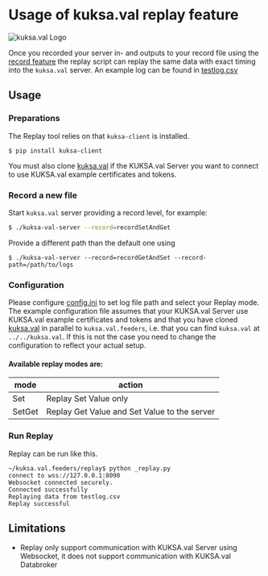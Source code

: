 # Usage of kuksa.val replay feature

![kuksa.val Logo](../doc/img/logo.png)

Once you recorded your server in- and outputs to your record file using the [record feature](https://github.com/eclipse/kuksa.val/blob/master/kuksa-val-server/src/VssDatabase_Record.cpp) the replay script can replay the same data with exact timing into the `kuksa.val` server.
An example log can be found in [testlog.csv](testlog.csv)

## Usage

### Preparations

The Replay tool relies on that `kuksa-client` is installed.

```
$ pip install kuksa-client
```

You must also clone [kuksa.val](https://github.com/eclipse/kuksa.val) if the KUKSA.val Server you want to connect to
use KUKSA.val example certificates and tokens.


### Record a new file

Start `kuksa.val` server providing a record level, for example:

``` bash
$ ./kuksa-val-server --record=recordSetAndGet
```
Provide a different path than the default one using

```
$ ./kuksa-val-server --record=recordGetAndSet --record-path=/path/to/logs
```

### Configuration

Please configure [config.ini](config.ini) to set log file path and select your Replay mode.
The example configuration file assumes that your KUKSA.val Server use KUKSA.val example certificates and tokens and
that you have cloned [kuksa.val](https://github.com/eclipse/kuksa.val)
in parallel to `kuksa.val.feeders`, i.e. that you can find `kuksa.val` at `../../kuksa.val`.
If this is not the case you need to change the configuration to reflect your actual setup.

#### Available replay modes are:

|mode|action|
|-|-|
| Set | Replay Set Value only|
| SetGet | Replay Get Value and Set Value to the server |


### Run Replay

Replay can be run like this.

```
~/kuksa.val.feeders/replay$ python _replay.py
connect to wss://127.0.0.1:8090
Websocket connected securely.
Connected successfully
Replaying data from testlog.csv
Replay successful
```

## Limitations

* Replay only support communication with KUKSA.val Server using Websocket, it does not support communication with KUKSA.val Databroker
